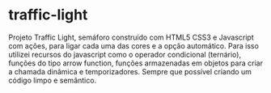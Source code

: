 # traffic-light
Projeto Traffic Light, semáforo construído com HTML5 CSS3 e Javascript com ações, para ligar cada uma das cores e a opção automático. Para isso utilizei recursos do javascript como o operador condicional (ternário), funções do tipo arrow function, funções armazenadas em objetos para criar a chamada dinâmica e temporizadores. Sempre que possível criando um código limpo e semântico.
